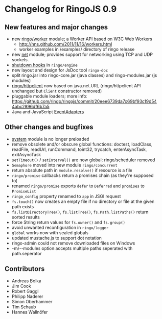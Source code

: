 # Changelog for RingoJS 0.9

## New features and major changes

 * new [ringo/worker](http://ringojs.org/api/master/ringo/worker/) module; a Worker API based on W3C Web Workers
    * <http://hns.github.com/2011/11/16/workers.html>
    * worker examples in /examples/ directory of ringo release
 * new [net](http://ringojs.org/api/master/net/) module; provides support for networking using TCP and UDP sockets.
 * [shutdown hooks](http://ringojs.org/api/master/ringo/engine/#addShutdownHook) in `ringo/engine`
 * new layout and design for JsDoc tool `ringo-doc`
 * split ringo.jar into ringo-core.jar (java classes) and ringo-modules.jar (js modules)
 * [ringo/httpclient](http://ringojs.org/api/master/ringo/httpclient/) now based on java.net.URL (ringo/httpclient API unchanged but `Client` constructor removed)
 * pluggable module loaders; more info: <https://github.com/ringo/ringojs/commit/20eee6739da7c69bf93c19d544abc2896df6b7a5>
 * Java and JavaScript [EventAdapters](http://ringojs.org/api/master/ringo/events/)

## Other changes and bugfixes

* [system](http://ringojs.org/api/master/system/) module is no longer preloaded
* remove obsolete and/or obscure global functions: doctest, loadClass, readFile, readUrl, runCommand, toint32, trycatch, enterAsyncTask, exitAsyncTask
* `setTimeout()` / `setInterval()` are now global; ringo/scheduler removed
* `Semaphore` moved into new module `ringo/concurrent`
* return absolute path in `module.resolve()` if resource is a file
* `ringo/promise` callbacks return a promises chain (as they're supposed to)
* renamed `ringo/promise` exports `defer` to `Deferred` and `promises` to `PromiseList`
* `ringo_config` property renamed to `app` in JSGI request
* `fs.touch()` now creates an empty file if no directory or file at the given path exists
* `fs.listDirectoryTree()`, `fs.listTree()`, `fs.Path.listPaths()` return sorted results
* force String return values for `fs.owner()` and `fs.group()`
* avoid unwanted reconfiguration in `ringo/logger`
* `global` works now with sealed globals
* updated mustache.js to support dot notation
* ringo-admin could not remove downloaded files on Windows
* -m/--modules option accepts multiple paths seperated with path.seperator

## Contributors

  * Andreas Bolka
  * Jim Cook
  * Robert Gaggl
  * Philipp Naderer
  * Simon Oberhammer
  * Tim Schaub
  * Hannes Wallnöfer

